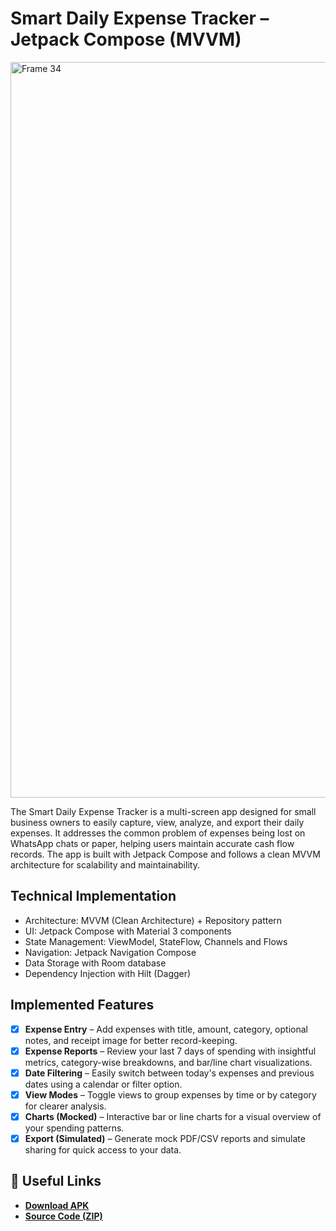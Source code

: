 # Smart Daily Expense Tracker – Jetpack Compose (MVVM)

<img width="1842" height="1177" alt="Frame 34" src="https://github.com/user-attachments/assets/c49ac130-c319-4f7a-8173-05ba21d210a4" />


The Smart Daily Expense Tracker is a multi-screen app designed for small business owners to easily capture, view, analyze, and export their daily expenses. It addresses the common problem of expenses being lost on WhatsApp chats or paper, helping users maintain accurate cash flow records.
The app is built with Jetpack Compose and follows a clean MVVM architecture for scalability and maintainability.



## Technical Implementation

- Architecture: MVVM (Clean Architecture) + Repository pattern
- UI: Jetpack Compose with Material 3 components
- State Management: ViewModel, StateFlow, Channels and Flows
- Navigation: Jetpack Navigation Compose
- Data Storage with Room database
- Dependency Injection with Hilt (Dagger)


   
##  Implemented Features

- [x] **Expense Entry** – Add expenses with title, amount, category, optional notes, and receipt image for better record-keeping.
- [x] **Expense Reports** – Review your last 7 days of spending with insightful metrics, category-wise breakdowns, and bar/line chart visualizations.
- [x] **Date Filtering** – Easily switch between today's expenses and previous dates using a calendar or filter option.
- [x] **View Modes** – Toggle views to group expenses by time or by category for clearer analysis.
- [x] **Charts (Mocked)** – Interactive bar or line charts for a visual overview of your spending patterns.
- [x] **Export (Simulated)** – Generate mock PDF/CSV reports and simulate sharing for quick access to your data.

## 📎 Useful Links

- [**Download APK**](https://github.com/adityasimant/ExpenseTrackerApp/releases/download/v1/ExpenseTracker.apk)
- [**Source Code (ZIP)**](https://github.com/adityasimant/ExpenseTrackerApp/archive/refs/tags/v1.zip)








